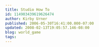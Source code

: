```yaml
---
title: Studio How To
id: 114903439619626474
author: Kirby Urner
published: 2006-05-30T16:41:00.000-07:00
updated: 2008-02-13T19:05:57.146-08:00
blog: world_game
tags: 
---
```


